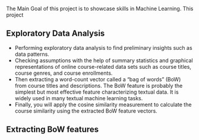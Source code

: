 The Main Goal of this project is to showcase skills in Machine Learning. 
This project 


## Exploratory Data Analysis ##
- Performing exploratory data analysis to find preliminary insights such as data patterns.
- Checking assumptions with the help of summary statistics and graphical representations of online course-related data sets such as course titles, course genres, and course enrollments. 
- Then extracting a word-count vector called a “bag of words” (BoW) from course titles and descriptions. The BoW feature is probably the simplest but most effective feature characterizing textual data. It is widely used in many textual machine learning tasks. 
- Finally, you will apply the cosine similarity measurement to calculate the course similarity using the extracted BoW feature vectors.

## Extracting BoW features ##


